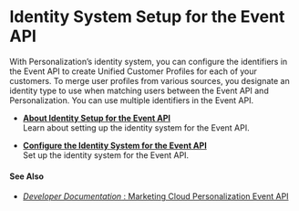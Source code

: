 

# Identity System Setup for the Event API

With Personalization’s identity system, you can configure the identifiers in
the Event API to create Unified Customer Profiles for each of your customers.
To merge user profiles from various sources, you designate an identity type to
use when matching users between the Event API and Personalization. You can use
multiple identifiers in the Event API.

  * **[About Identity Setup for the Event API](https://help.salesforce.com/s/articleView?id=sf.mc_pers_identity_event_api_about.htm&language=en_US&type=5)**  
Learn about setting up the identity system for the Event API.

  * **[Configure the Identity System for the Event API](https://help.salesforce.com/s/articleView?id=sf.mc_pers_identity_event_api_configure.htm&language=en_US&type=5)**  
Set up the identity system for the Event API.

#### See Also

  * [ _Developer Documentation_ : Marketing Cloud Personalization Event API](https://developer.salesforce.com/docs/marketing/personalization/guide/event-api.html)

